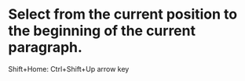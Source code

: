# Select from the current position to the beginning of the current paragraph.

Shift+Home: Ctrl+Shift+Up arrow key